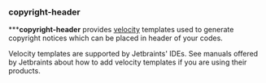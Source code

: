 ### copyright-header 

*****copyright-header** provides [velocity](https://en.wikipedia.org/wiki/Apache_Velocity)
templates used to generate copyright notices which can be placed in header of your codes.

Velocity templates are supported by Jetbraints' IDEs. See manuals offered by Jetbraints
about how to add velocity templates if you are using their products.
